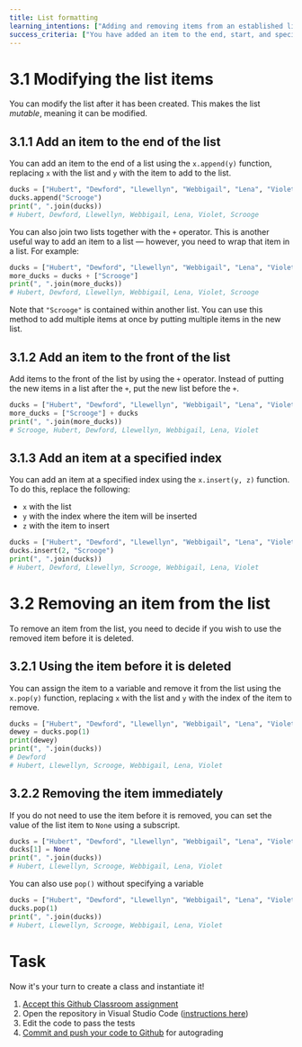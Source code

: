 ```yaml
---
title: List formatting
learning_intentions: ["Adding and removing items from an established list"]
success_criteria: ["You have added an item to the end, start, and specified position in an established list", "You have removed a specified item from an established list"]
---
```

 
# 3.1 Modifying the list items

You can modify the list after it has been created. This makes the list *mutable*, meaning it can be modified.

## 3.1.1 Add an item to the end of the list

You can add an item to the end of a list using the ``x.append(y)`` function, replacing ``x`` with the list and ``y`` with the item to add to the list.

```python
ducks = ["Hubert", "Dewford", "Llewellyn", "Webbigail", "Lena", "Violet"]
ducks.append("Scrooge")
print(", ".join(ducks))
# Hubert, Dewford, Llewellyn, Webbigail, Lena, Violet, Scrooge
```

You can also join two lists together with the ``+`` operator. This is another useful way to add an item to a list — however, you need to wrap that item in a list. For example:

```python
ducks = ["Hubert", "Dewford", "Llewellyn", "Webbigail", "Lena", "Violet"]
more_ducks = ducks + ["Scrooge"]
print(", ".join(more_ducks))
# Hubert, Dewford, Llewellyn, Webbigail, Lena, Violet, Scrooge
```

Note that ``"Scrooge"`` is contained within another list. You can use this method to add multiple items at once by putting multiple items in the new list.

## 3.1.2 Add an item to the front of the list

Add items to the front of the list by using the ``+`` operator. Instead of putting the new items in a list after the ``+``, put the new list before the ``+``.

```python
ducks = ["Hubert", "Dewford", "Llewellyn", "Webbigail", "Lena", "Violet"]
more_ducks = ["Scrooge"] + ducks
print(", ".join(more_ducks))
# Scrooge, Hubert, Dewford, Llewellyn, Webbigail, Lena, Violet
```

## 3.1.3 Add an item at a specified index

You can add an item at a specified index using the ``x.insert(y, z)`` function. To do this, replace the following:

- ``x`` with the list
- ``y`` with the index where the item will be inserted
- ``z`` with the item to insert

```python
ducks = ["Hubert", "Dewford", "Llewellyn", "Webbigail", "Lena", "Violet"]
ducks.insert(2, "Scrooge")
print(", ".join(ducks))
# Hubert, Dewford, Llewellyn, Scrooge, Webbigail, Lena, Violet
```

# 3.2 Removing an item from the list

To remove an item from the list, you need to decide if you wish to use the removed item before it is deleted.

## 3.2.1 Using the item before it is deleted

You can assign the item to a variable and remove it from the list using the ``x.pop(y)`` function, replacing ``x`` with the list and ``y`` with the index of the item to remove.

```python
ducks = ["Hubert", "Dewford", "Llewellyn", "Webbigail", "Lena", "Violet"]
dewey = ducks.pop(1)
print(dewey)
print(", ".join(ducks))
# Dewford
# Hubert, Llewellyn, Scrooge, Webbigail, Lena, Violet
```

## 3.2.2 Removing the item immediately

If you do not need to use the item before it is removed, you can set the value of the list item to ``None`` using a subscript.

```python
ducks = ["Hubert", "Dewford", "Llewellyn", "Webbigail", "Lena", "Violet"]
ducks[1] = None
print(", ".join(ducks))
# Hubert, Llewellyn, Scrooge, Webbigail, Lena, Violet
```

You can also use ``pop()`` without specifying a variable

```python
ducks = ["Hubert", "Dewford", "Llewellyn", "Webbigail", "Lena", "Violet"]
ducks.pop(1)
print(", ".join(ducks))
# Hubert, Llewellyn, Scrooge, Webbigail, Lena, Violet
```

# Task

Now it's your turn to create a class and instantiate it!

1. [Accept this Github Classroom assignment](#)
2. Open the repository in Visual Studio Code ([instructions here](/classroom/classroom.md))
3. Edit the code to pass the tests
4. [Commit and push your code to Github](/classroom/github.md) for autograding